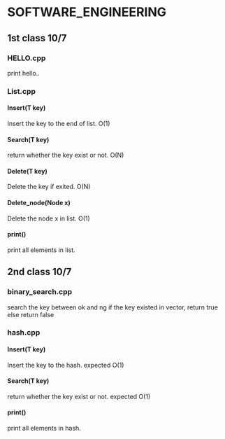 # SOFTWARE_ENGINEERING
## 1st class 10/7
### HELLO.cpp
print hello.. 

### List.cpp
#### Insert(T key)
Insert the key to the end of list. O(1)

#### Search(T key)
return whether the key exist or not. O(N)

#### Delete(T key)
Delete the key if exited. O(N)

#### Delete_node(Node x)
Delete the node x in list. O(1)

#### print()
print all elements in list.


## 2nd class 10/7
### binary_search.cpp
search the key between ok and ng
if the key existed in vector, return true else return false

### hash.cpp
#### Insert(T key)
Insert the key to the hash. expected O(1)

#### Search(T key)
return whether the key exist or not.  expected O(1)

#### print()
print all elements in hash.

